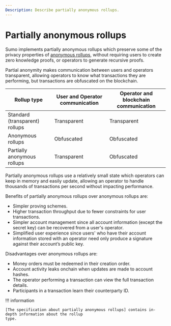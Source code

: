 ```yaml
---
Description: Describe partially anonymous rollups.
---
```


# Partially anonymous rollups

Sumo implements partially anonymous rollups which preserve some of the privacy properties of
[anonymous rollups], without requiring users to create zero knowledge proofs, or operators to
generate recursive proofs.

Partial anonymity makes communication between users and operators transparent, allowing operators
to know what transactions they are performing, but transactions are obfuscated on the blockchain.

| Rollup type                    | User and Operator communication | Operator and blockchain communication |
|--------------------------------|---------------------------------|---------------------------------------|
| Standard (transparent) rollups | Transparent                     | Transparent                           |
| Anonymous rollups              | Obfuscated                      | Obfuscated                            |
| Partially anonymous rollups    | Transparent                     | Obfuscated                            |

Partially anonymous rollups use a relatively small state which operators can keep
in memory and easily update, allowing an operator to handle thousands of transactions per second
without impacting performance.

Benefits of partially anonymous rollups over anonymous rollups are:

* Simpler proving schemes.
* Higher transaction throughput due to fewer constraints for user transactions.
* Simpler account management since all account information (except the secret key) can be recovered
    from a user's operator.
* Simplified user experience since users' who have their account information stored with an
    operator need only produce a signature against their account’s public key.

Disadvantages over anonymous rollups are:

* Money orders must be redeemed in their creation order.
* Account activity leaks onchain when updates are made to account hashes.
* The operator performing a transaction can view the full transaction details.
* Participants in a transaction learn their counterparty ID.

!!! information

    [The specification about partially anonymous rollups] contains in-depth information about the rollup
    type.

[anonymous rollups]: https://ethresear.ch/t/account-based-anonymous-rollup/6657
[The specification about partially anonymous rollups]: ../Assets/partially_anonymous_rollups_with_encryption-v1.4-June.pdf
